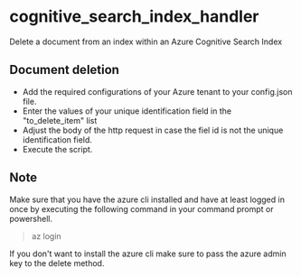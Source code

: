 # cognitive_search_index_handler
Delete a document from an index within an Azure Cognitive Search Index
## Document deletion
* Add the required configurations of your Azure tenant to your config.json file.
* Enter the values of your unique identification field in the "to_delete_item" list
* Adjust the body of the http request in case the fiel id is not the unique identification field.
* Execute the script.
## Note
Make sure that you have the azure cli installed and have at least logged in once by executing the following command in your command prompt or powershell.

> az login

If you don't want to install the azure cli make sure to pass the azure admin key to the delete method. 



